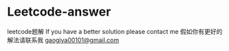 # Leetcode-answer
leetcode题解
If you have a better solution please contact me
假如你有更好的解法请联系我
gaogiya00101@gmail.com
